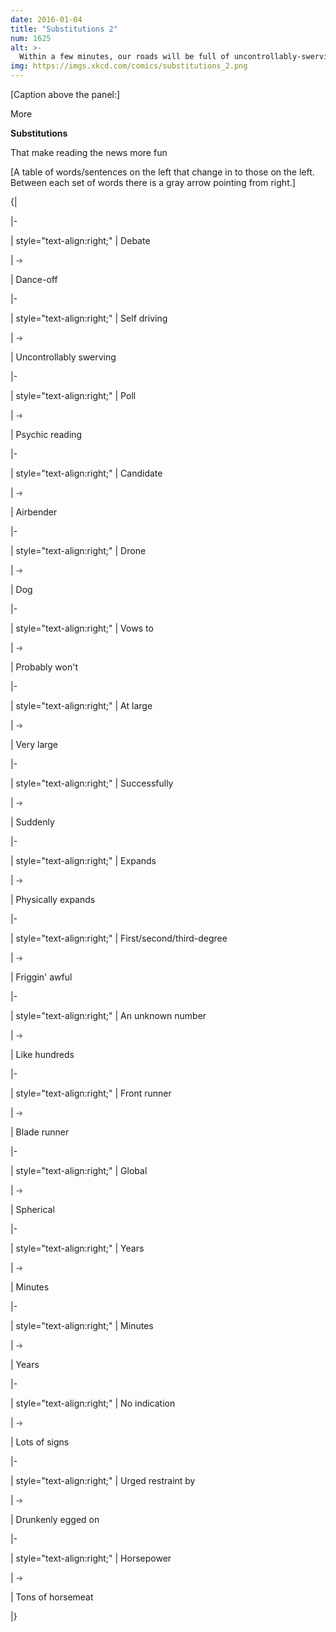 ```yaml
---
date: 2016-01-04
title: "Substitutions 2"
num: 1625
alt: >-
  Within a few minutes, our roads will be full of uncontrollably-swerving cars and our skies full of Amazon delivery dogs.
img: https://imgs.xkcd.com/comics/substitutions_2.png
---
```

[Caption above the panel:]

More

**Substitutions**

That make reading the news more fun

[A table of words/sentences on the left that change in to those on the left. Between each set of words there is a gray arrow pointing from right.]

{|

|-

| style="text-align:right;" | Debate

| <font color="gray">➜</font>

| Dance-off

|-

| style="text-align:right;" | Self driving

| <font color="gray">➜</font>

| Uncontrollably swerving

|-

| style="text-align:right;" | Poll

| <font color="gray">➜</font>

| Psychic reading

|-

| style="text-align:right;" | Candidate

| <font color="gray">➜</font>

| Airbender

|-

| style="text-align:right;" | Drone

| <font color="gray">➜</font>

| Dog

|-

| style="text-align:right;" | Vows to

| <font color="gray">➜</font>

| Probably won't

|-

| style="text-align:right;" | At large

| <font color="gray">➜</font>

| Very large

|-

| style="text-align:right;" | Successfully

| <font color="gray">➜</font>

| Suddenly

|-

| style="text-align:right;" | Expands

| <font color="gray">➜</font>

| Physically expands

|-

| style="text-align:right;" | First/second/third-degree

| <font color="gray">➜</font>

| Friggin' awful

|-

| style="text-align:right;" | An unknown number

| <font color="gray">➜</font>

| Like hundreds

|-

| style="text-align:right;" | Front runner

| <font color="gray">➜</font>

| Blade runner

|-

| style="text-align:right;" | Global

| <font color="gray">➜</font>

| Spherical

|-

| style="text-align:right;" | Years

| <font color="gray">➜</font>

| Minutes

|-

| style="text-align:right;" | Minutes

| <font color="gray">➜</font>

| Years

|-

| style="text-align:right;" | No indication

| <font color="gray">➜</font>

| Lots of signs

|-

| style="text-align:right;" | Urged restraint by

| <font color="gray">➜</font>

| Drunkenly egged on

|-

| style="text-align:right;" | Horsepower

| <font color="gray">➜</font>

| Tons of horsemeat

|}